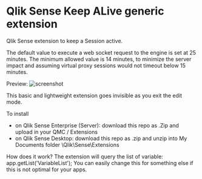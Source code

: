# Qlik Sense Keep ALive generic extension

Qlik Sense extension to keep a Session active.

The default value to execute a web socket request to the engine is set at 25 minutes.
The minimum allowed value is 14 minutes, to minimize the server impact and assuming virtual proxy sessions would not timeout below 15 minutes.

Preview:
 ![screenshot](https://github.com/DataOnTheRocks/app-library/tree/master/KeepAlive/Screenshot.png "screenshot")

This basic and lightweight extension goes invisible as you exit the edit mode.

To install 
 * on Qlik Sense Enterprise (Server): download this repo as .Zip and upload in your QMC / Extensions
 * on Qlik Sense Desktop: download this repo as .zip and unzip into My Documents folder \Qlik\Sense\Extensions
 
How does it work?
The extension will query the list of variable: app.getList('VariableList');
You can easily change this for something else if this is not optimal for your apps.

